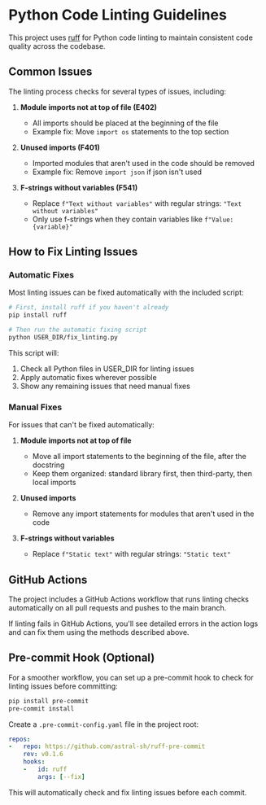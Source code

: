 # Python Code Linting Guidelines

This project uses [ruff](https://github.com/astral-sh/ruff) for Python code linting to maintain consistent code quality across the codebase.

## Common Issues

The linting process checks for several types of issues, including:

1. **Module imports not at top of file (E402)**
   - All imports should be placed at the beginning of the file
   - Example fix: Move `import os` statements to the top section

2. **Unused imports (F401)**
   - Imported modules that aren't used in the code should be removed
   - Example fix: Remove `import json` if json isn't used

3. **F-strings without variables (F541)**
   - Replace `f"Text without variables"` with regular strings: `"Text without variables"`
   - Only use f-strings when they contain variables like `f"Value: {variable}"`

## How to Fix Linting Issues

### Automatic Fixes

Most linting issues can be fixed automatically with the included script:

```bash
# First, install ruff if you haven't already
pip install ruff

# Then run the automatic fixing script
python USER_DIR/fix_linting.py
```

This script will:
1. Check all Python files in USER_DIR for linting issues
2. Apply automatic fixes wherever possible
3. Show any remaining issues that need manual fixes

### Manual Fixes

For issues that can't be fixed automatically:

1. **Module imports not at top of file**
   - Move all import statements to the beginning of the file, after the docstring
   - Keep them organized: standard library first, then third-party, then local imports

2. **Unused imports**
   - Remove any import statements for modules that aren't used in the code

3. **F-strings without variables**
   - Replace `f"Static text"` with regular strings: `"Static text"`

## GitHub Actions

The project includes a GitHub Actions workflow that runs linting checks automatically on all pull requests and pushes to the main branch.

If linting fails in GitHub Actions, you'll see detailed errors in the action logs and can fix them using the methods described above.

## Pre-commit Hook (Optional)

For a smoother workflow, you can set up a pre-commit hook to check for linting issues before committing:

```bash
pip install pre-commit
pre-commit install
```

Create a `.pre-commit-config.yaml` file in the project root:

```yaml
repos:
-   repo: https://github.com/astral-sh/ruff-pre-commit
    rev: v0.1.6
    hooks:
    -   id: ruff
        args: [--fix]
```

This will automatically check and fix linting issues before each commit. 